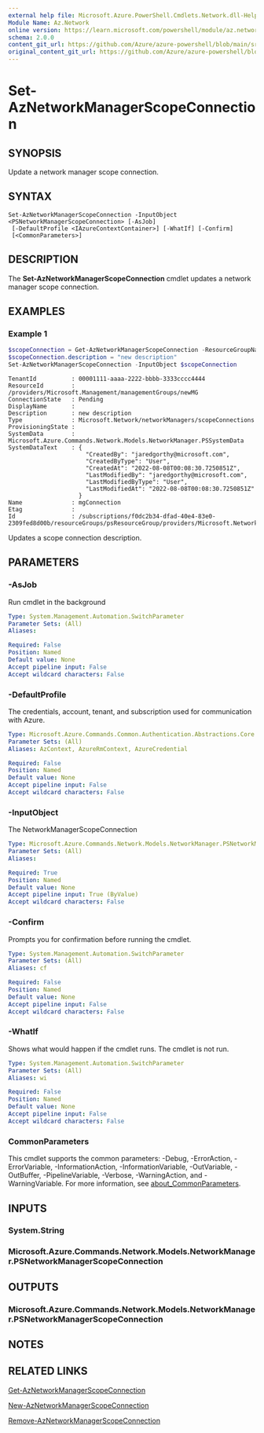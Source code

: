 ```yaml
---
external help file: Microsoft.Azure.PowerShell.Cmdlets.Network.dll-Help.xml
Module Name: Az.Network
online version: https://learn.microsoft.com/powershell/module/az.network/set-aznetworkmanagerscopeconnection
schema: 2.0.0
content_git_url: https://github.com/Azure/azure-powershell/blob/main/src/Network/Network/help/Set-AzNetworkManagerScopeConnection.md
original_content_git_url: https://github.com/Azure/azure-powershell/blob/main/src/Network/Network/help/Set-AzNetworkManagerScopeConnection.md
---
```


# Set-AzNetworkManagerScopeConnection

## SYNOPSIS
Update a network manager scope connection.

## SYNTAX

```
Set-AzNetworkManagerScopeConnection -InputObject <PSNetworkManagerScopeConnection> [-AsJob]
 [-DefaultProfile <IAzureContextContainer>] [-WhatIf] [-Confirm]
 [<CommonParameters>]
```

## DESCRIPTION
The **Set-AzNetworkManagerScopeConnection** cmdlet updates a network manager scope connection.

## EXAMPLES

### Example 1
```powershell
$scopeConnection = Get-AzNetworkManagerScopeConnection -ResourceGroupName "psResourceGroup" -NetworkManagerName "psNetworkManager" -Name "mgConnection"
$scopeConnection.description = "new description"
Set-AzNetworkManagerScopeConnection -InputObject $scopeConnection
```

```output
TenantId          : 00001111-aaaa-2222-bbbb-3333cccc4444
ResourceId        : /providers/Microsoft.Management/managementGroups/newMG
ConnectionState   : Pending
DisplayName       :
Description       : new description
Type              : Microsoft.Network/networkManagers/scopeConnections
ProvisioningState :
SystemData        : Microsoft.Azure.Commands.Network.Models.NetworkManager.PSSystemData
SystemDataText    : {
                      "CreatedBy": "jaredgorthy@microsoft.com",
                      "CreatedByType": "User",
                      "CreatedAt": "2022-08-08T00:08:30.7250851Z",
                      "LastModifiedBy": "jaredgorthy@microsoft.com",
                      "LastModifiedByType": "User",
                      "LastModifiedAt": "2022-08-08T00:08:30.7250851Z"
                    }
Name              : mgConnection
Etag              :
Id                : /subscriptions/f0dc2b34-dfad-40e4-83e0-2309fed8d00b/resourceGroups/psResourceGroup/providers/Microsoft.Network/networkManagers/psNetworkManager/scopeConnections/mgConnection
```

Updates a scope connection description.

## PARAMETERS

### -AsJob
Run cmdlet in the background

```yaml
Type: System.Management.Automation.SwitchParameter
Parameter Sets: (All)
Aliases:

Required: False
Position: Named
Default value: None
Accept pipeline input: False
Accept wildcard characters: False
```

### -DefaultProfile
The credentials, account, tenant, and subscription used for communication with Azure.

```yaml
Type: Microsoft.Azure.Commands.Common.Authentication.Abstractions.Core.IAzureContextContainer
Parameter Sets: (All)
Aliases: AzContext, AzureRmContext, AzureCredential

Required: False
Position: Named
Default value: None
Accept pipeline input: False
Accept wildcard characters: False
```

### -InputObject
The NetworkManagerScopeConnection

```yaml
Type: Microsoft.Azure.Commands.Network.Models.NetworkManager.PSNetworkManagerScopeConnection
Parameter Sets: (All)
Aliases:

Required: True
Position: Named
Default value: None
Accept pipeline input: True (ByValue)
Accept wildcard characters: False
```

### -Confirm
Prompts you for confirmation before running the cmdlet.

```yaml
Type: System.Management.Automation.SwitchParameter
Parameter Sets: (All)
Aliases: cf

Required: False
Position: Named
Default value: None
Accept pipeline input: False
Accept wildcard characters: False
```

### -WhatIf
Shows what would happen if the cmdlet runs.
The cmdlet is not run.

```yaml
Type: System.Management.Automation.SwitchParameter
Parameter Sets: (All)
Aliases: wi

Required: False
Position: Named
Default value: None
Accept pipeline input: False
Accept wildcard characters: False
```

### CommonParameters
This cmdlet supports the common parameters: -Debug, -ErrorAction, -ErrorVariable, -InformationAction, -InformationVariable, -OutVariable, -OutBuffer, -PipelineVariable, -Verbose, -WarningAction, and -WarningVariable. For more information, see [about_CommonParameters](http://go.microsoft.com/fwlink/?LinkID=113216).

## INPUTS

### System.String

### Microsoft.Azure.Commands.Network.Models.NetworkManager.PSNetworkManagerScopeConnection

## OUTPUTS

### Microsoft.Azure.Commands.Network.Models.NetworkManager.PSNetworkManagerScopeConnection

## NOTES

## RELATED LINKS

[Get-AzNetworkManagerScopeConnection](./Get-AzNetworkManagerScopeConnection.md)

[New-AzNetworkManagerScopeConnection](./New-AzNetworkManagerScopeConnection.md)

[Remove-AzNetworkManagerScopeConnection](./Remove-AzNetworkManagerScopeConnection.md)
